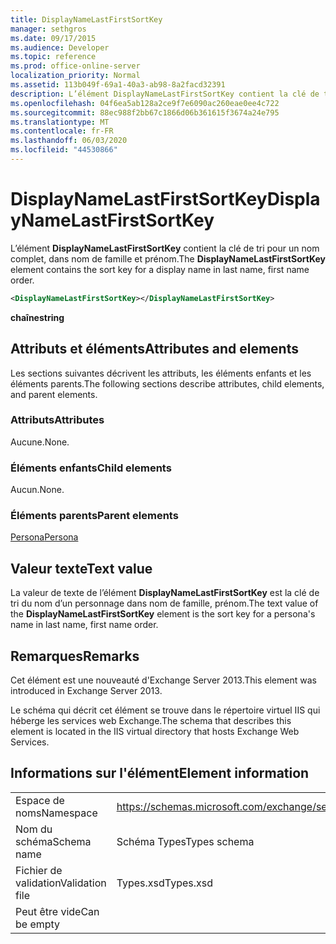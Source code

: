 ```yaml
---
title: DisplayNameLastFirstSortKey
manager: sethgros
ms.date: 09/17/2015
ms.audience: Developer
ms.topic: reference
ms.prod: office-online-server
localization_priority: Normal
ms.assetid: 113b049f-69a1-40a3-ab98-8a2facd32391
description: L’élément DisplayNameLastFirstSortKey contient la clé de tri pour un nom complet, dans nom de famille et prénom.
ms.openlocfilehash: 04f6ea5ab128a2ce9f7e6090ac260eae0ee4c722
ms.sourcegitcommit: 88ec988f2bb67c1866d06b361615f3674a24e795
ms.translationtype: MT
ms.contentlocale: fr-FR
ms.lasthandoff: 06/03/2020
ms.locfileid: "44530866"
---
```

# <a name="displaynamelastfirstsortkey"></a><span data-ttu-id="c8eb5-103">DisplayNameLastFirstSortKey</span><span class="sxs-lookup"><span data-stu-id="c8eb5-103">DisplayNameLastFirstSortKey</span></span>

<span data-ttu-id="c8eb5-104">L’élément **DisplayNameLastFirstSortKey** contient la clé de tri pour un nom complet, dans nom de famille et prénom.</span><span class="sxs-lookup"><span data-stu-id="c8eb5-104">The **DisplayNameLastFirstSortKey** element contains the sort key for a display name in last name, first name order.</span></span> 
  
```XML
<DisplayNameLastFirstSortKey></DisplayNameLastFirstSortKey>
```

 <span data-ttu-id="c8eb5-105">**chaîne**</span><span class="sxs-lookup"><span data-stu-id="c8eb5-105">**string**</span></span>
## <a name="attributes-and-elements"></a><span data-ttu-id="c8eb5-106">Attributs et éléments</span><span class="sxs-lookup"><span data-stu-id="c8eb5-106">Attributes and elements</span></span>

<span data-ttu-id="c8eb5-107">Les sections suivantes décrivent les attributs, les éléments enfants et les éléments parents.</span><span class="sxs-lookup"><span data-stu-id="c8eb5-107">The following sections describe attributes, child elements, and parent elements.</span></span>
  
### <a name="attributes"></a><span data-ttu-id="c8eb5-108">Attributs</span><span class="sxs-lookup"><span data-stu-id="c8eb5-108">Attributes</span></span>

<span data-ttu-id="c8eb5-109">Aucune.</span><span class="sxs-lookup"><span data-stu-id="c8eb5-109">None.</span></span>
  
### <a name="child-elements"></a><span data-ttu-id="c8eb5-110">Éléments enfants</span><span class="sxs-lookup"><span data-stu-id="c8eb5-110">Child elements</span></span>

<span data-ttu-id="c8eb5-111">Aucun.</span><span class="sxs-lookup"><span data-stu-id="c8eb5-111">None.</span></span>
  
### <a name="parent-elements"></a><span data-ttu-id="c8eb5-112">Éléments parents</span><span class="sxs-lookup"><span data-stu-id="c8eb5-112">Parent elements</span></span>

[<span data-ttu-id="c8eb5-113">Persona</span><span class="sxs-lookup"><span data-stu-id="c8eb5-113">Persona</span></span>](persona.md)
  
## <a name="text-value"></a><span data-ttu-id="c8eb5-114">Valeur texte</span><span class="sxs-lookup"><span data-stu-id="c8eb5-114">Text value</span></span>

<span data-ttu-id="c8eb5-115">La valeur de texte de l’élément **DisplayNameLastFirstSortKey** est la clé de tri du nom d’un personnage dans nom de famille, prénom.</span><span class="sxs-lookup"><span data-stu-id="c8eb5-115">The text value of the **DisplayNameLastFirstSortKey** element is the sort key for a persona's name in last name, first name order.</span></span> 
  
## <a name="remarks"></a><span data-ttu-id="c8eb5-116">Remarques</span><span class="sxs-lookup"><span data-stu-id="c8eb5-116">Remarks</span></span>

<span data-ttu-id="c8eb5-117">Cet élément est une nouveauté d'Exchange Server 2013.</span><span class="sxs-lookup"><span data-stu-id="c8eb5-117">This element was introduced in Exchange Server 2013.</span></span>
  
<span data-ttu-id="c8eb5-118">Le schéma qui décrit cet élément se trouve dans le répertoire virtuel IIS qui héberge les services web Exchange.</span><span class="sxs-lookup"><span data-stu-id="c8eb5-118">The schema that describes this element is located in the IIS virtual directory that hosts Exchange Web Services.</span></span>
  
## <a name="element-information"></a><span data-ttu-id="c8eb5-119">Informations sur l'élément</span><span class="sxs-lookup"><span data-stu-id="c8eb5-119">Element information</span></span>

|||
|:-----|:-----|
|<span data-ttu-id="c8eb5-120">Espace de noms</span><span class="sxs-lookup"><span data-stu-id="c8eb5-120">Namespace</span></span>  <br/> |https://schemas.microsoft.com/exchange/services/2006/types  <br/> |
|<span data-ttu-id="c8eb5-121">Nom du schéma</span><span class="sxs-lookup"><span data-stu-id="c8eb5-121">Schema name</span></span>  <br/> |<span data-ttu-id="c8eb5-122">Schéma Types</span><span class="sxs-lookup"><span data-stu-id="c8eb5-122">Types schema</span></span>  <br/> |
|<span data-ttu-id="c8eb5-123">Fichier de validation</span><span class="sxs-lookup"><span data-stu-id="c8eb5-123">Validation file</span></span>  <br/> |<span data-ttu-id="c8eb5-124">Types.xsd</span><span class="sxs-lookup"><span data-stu-id="c8eb5-124">Types.xsd</span></span>  <br/> |
|<span data-ttu-id="c8eb5-125">Peut être vide</span><span class="sxs-lookup"><span data-stu-id="c8eb5-125">Can be empty</span></span>  <br/> ||
   

